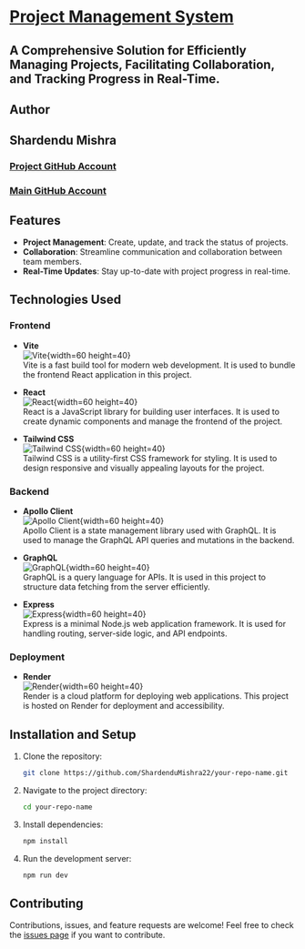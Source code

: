 # [Project Management System](https://project-management-shardendumishra.onrender.com)
## A Comprehensive Solution for Efficiently Managing Projects, Facilitating Collaboration, and Tracking Progress in Real-Time.

## Author
## Shardendu Mishra

###    [Project GitHub Account](https://github.com/MishraShardendu22)
###    [Main GitHub Account](https://github.com/ShardenduMishra22)

## Features

- **Project Management**: Create, update, and track the status of projects.
- **Collaboration**: Streamline communication and collaboration between team members.
- **Real-Time Updates**: Stay up-to-date with project progress in real-time.

## Technologies Used

### Frontend

- **Vite**  
  ![Vite](https://icon.icepanel.io/Technology/svg/Vite.js.svg){width=60 height=40}  
  Vite is a fast build tool for modern web development. It is used to bundle the frontend React application in this project.

- **React**  
  ![React](https://media.licdn.com/dms/image/v2/C4E12AQFdVr18zUa17Q/article-cover_image-shrink_720_1280/article-cover_image-shrink_720_1280/0/1624637761724?e=2147483647&v=beta&t=uOrqjZV7ZeSvE6euFcZVEuj-2yuec1FppjnE6IUYdzY){width=60 height=40}  
  React is a JavaScript library for building user interfaces. It is used to create dynamic components and manage the frontend of the project.

- **Tailwind CSS**  
  ![Tailwind CSS](https://cdn.icon-icons.com/icons2/2699/PNG/512/tailwindcss_logo_icon_170649.png){width=60 height=40}  
  Tailwind CSS is a utility-first CSS framework for styling. It is used to design responsive and visually appealing layouts for the project.

### Backend

- **Apollo Client**  
  ![Apollo Client](https://www.svgrepo.com/show/305728/apollographql.svg){width=60 height=40}  
  Apollo Client is a state management library used with GraphQL. It is used to manage the GraphQL API queries and mutations in the backend.

- **GraphQL**  
  ![GraphQL](https://cdn.thenewstack.io/media/2022/09/c2305485-graphql.png){width=60 height=40}  
  GraphQL is a query language for APIs. It is used in this project to structure data fetching from the server efficiently.

- **Express**  
  ![Express](https://iotbyhvm.ooo/wp-content/uploads/2019/01/expressjs.png){width=60 height=40}  
  Express is a minimal Node.js web application framework. It is used for handling routing, server-side logic, and API endpoints.

### Deployment

- **Render**  
  ![Render](https://pbs.twimg.com/profile_images/1735429515541938176/zOO1N7Su_400x400.jpg){width=60 height=40}  
  Render is a cloud platform for deploying web applications. This project is hosted on Render for deployment and accessibility.

## Installation and Setup

1. Clone the repository:
   ```bash
   git clone https://github.com/ShardenduMishra22/your-repo-name.git
   ```
2. Navigate to the project directory:
   ```bash
   cd your-repo-name
   ```
3. Install dependencies:
   ```bash
   npm install
   ```
4. Run the development server:
   ```bash
   npm run dev
   ```

## Contributing

Contributions, issues, and feature requests are welcome! Feel free to check the [issues page](https://github.com/ShardenduMishra22/GraphQL-Project-Management/issues) if you want to contribute.
